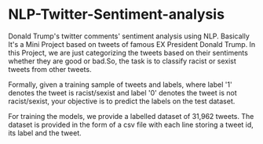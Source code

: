 # NLP-Twitter-Sentiment-analysis
Donald Trump's twitter comments' sentiment analysis using NLP.
Basically It's a Mini Project based on tweets of famous EX President Donald Trump. In this Project, we are just categorizing the tweets based on their sentiments whether they are good or bad.So, the task is to classify racist or sexist tweets from other tweets.

Formally, given a training sample of tweets and labels, where label '1' denotes the tweet is racist/sexist and label '0' denotes the tweet is not racist/sexist, your objective is to predict the labels on the test dataset.

For training the models, we provide a labelled dataset of 31,962 tweets. The dataset is provided in the form of a csv file with each line storing a tweet id, its label and the tweet.
